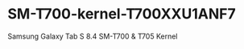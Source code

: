 SM-T700-kernel-T700XXU1ANF7
===========================

Samsung Galaxy Tab S 8.4 SM-T700 &amp; T705 Kernel 
